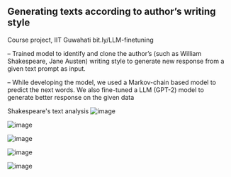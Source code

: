 ## Generating texts according to author’s writing style
Course project, IIT Guwahati bit.ly/LLM-finetuning

– Trained model to identify and clone the author’s (such as William Shakespeare, Jane Austen) writing style to generate new response from a given text prompt as input.

– While developing the model, we used a Markov-chain based model to predict the next words. We also fine-tuned a LLM (GPT-2) model to generate better response on the given data



Shakespeare's text analysis
![image](https://github.com/PromitHal/TextCloning/assets/83832850/5e5b6766-bbc8-40c7-b6a1-40bad7855e6a)

![image](https://github.com/PromitHal/TextCloning/assets/83832850/aa126e44-d7dc-4d86-9f2b-6f2ec858f9fe)

![image](https://github.com/PromitHal/TextCloning/assets/83832850/444f9c4d-0f02-4ac8-a6a1-a4235bc83b9f)

![image](https://github.com/PromitHal/TextCloning/assets/83832850/8ab5028a-cfdb-4b53-a4f7-49e0255494d4)


![image](https://github.com/PromitHal/TextCloning/assets/83832850/72f783ad-aaa4-4a76-a327-03d0da81181c)



